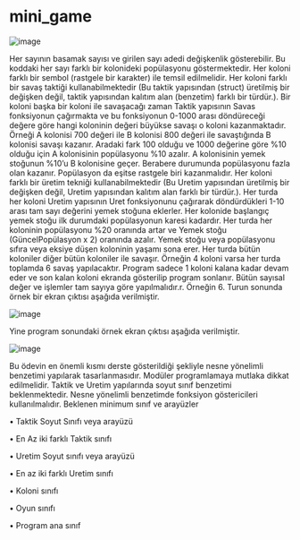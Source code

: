# mini_game

![image](https://github.com/IlknurKayaa/mini_game/assets/83220057/b7b0b907-baab-4821-94f8-3fe6ad4915fc)

Her sayının basamak sayısı ve girilen sayı adedi değişkenlik gösterebilir. Bu koddaki her sayı farklı bir 
kolonideki popülasyonu göstermektedir. Her koloni farklı bir sembol (rastgele bir karakter) ile temsil 
edilmelidir. Her koloni farklı bir savaş taktiği kullanabilmektedir (Bu taktik yapısından (struct)
üretilmiş bir değişken değil, taktik yapısından kalıtım alan (benzetim) farklı bir türdür.). Bir koloni 
başka bir koloni ile savaşacağı zaman Taktik yapısının Savas fonksiyonun çağırmakta ve bu 
fonksiyonun 0-1000 arası döndüreceği değere göre hangi koloninin değeri büyükse savaşı o koloni 
kazanmaktadır. Örneği A kolonisi 700 değeri ile B kolonisi 800 değeri ile savaştığında B kolonisi savaşı 
kazanır. Aradaki fark 100 olduğu ve 1000 değerine göre %10 olduğu için A kolonisinin popülasyonu 
%10 azalır. A kolonisinin yemek stoğunun %10’u B kolonisine geçer. Berabere durumunda 
popülasyonu fazla olan kazanır. Popülasyon da eşitse rastgele biri kazanmalıdır.
Her koloni farklı bir üretim tekniği kullanabilmektedir (Bu Uretim yapısından üretilmiş bir değişken 
değil, Uretim yapısından kalıtım alan farklı bir türdür.). Her turda her koloni Uretim yapısının Uret 
fonksiyonunu çağırarak döndürdükleri 1-10 arası tam sayı değerini yemek stoğuna eklerler.
Her kolonide başlangıç yemek stoğu ilk durumdaki popülasyonun karesi kadardır.
Her turda her koloninin popülasyonu %20 oranında artar ve Yemek stoğu (GüncelPopülasyon x 2)
oranında azalır.
Yemek stoğu veya popülasyonu sıfıra veya eksiye düşen koloninin yaşamı sona erer.
Her turda bütün koloniler diğer bütün koloniler ile savaşır. Örneğin 4 koloni varsa her turda toplamda 
6 savaş yapılacaktır. Program sadece 1 koloni kalana kadar devam eder ve son kalan koloni ekranda 
gösterilip program sonlanır. Bütün sayısal değer ve işlemler tam sayıya göre yapılmalıdır.r. Örneğin 6. 
Turun sonunda örnek bir ekran çıktısı aşağıda verilmiştir.

![image](https://github.com/IlknurKayaa/mini_game/assets/83220057/fd09c5b7-0329-4520-a281-c3d6b78a6295)

Yine program sonundaki örnek ekran çıktısı aşağıda verilmiştir.

![image](https://github.com/IlknurKayaa/mini_game/assets/83220057/e21c836b-b4de-4f8e-b457-7132e98a2ce1)

Bu ödevin en önemli kısmı derste gösterildiği şekliyle nesne yönelimli benzetimi yapılarak 
tasarlanmasıdır. Modüler programlamaya mutlaka dikkat edilmelidir. Taktik ve Uretim yapılarında 
soyut sınıf benzetimi beklenmektedir. Nesne yönelimli benzetimde fonksiyon göstericileri 
kullanılmalıdır.
Beklenen minimum sınıf ve arayüzler

• Taktik Soyut Sınıfı veya arayüzü

• En Az iki farklı Taktik sınıfı

• Uretim Soyut sınıfı veya arayüzü

• En az iki farklı Uretim sınıfı

• Koloni sınıfı

• Oyun sınıfı

• Program ana sınıf


